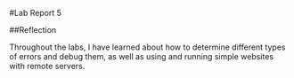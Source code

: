#Lab Report 5

##Reflection

Throughout the labs, I have learned about how to determine different types of errors and debug them, as well as using and running simple websites with remote servers.
